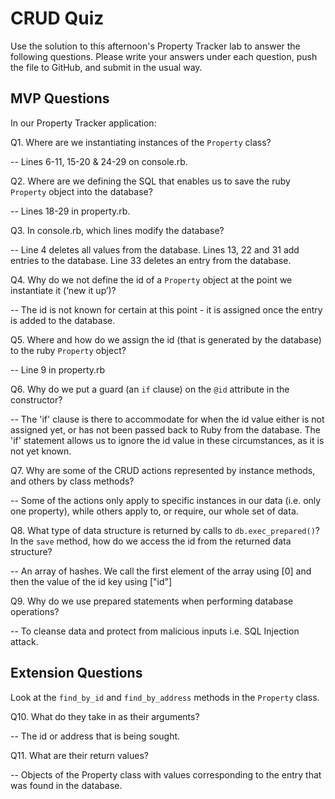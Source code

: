 # CRUD Quiz

Use the solution to this afternoon's Property Tracker lab to answer the following questions. Please write your answers under each question, push the file to GitHub, and submit in the usual way.

## MVP Questions

In our Property Tracker application:


Q1. Where are we instantiating instances of the `Property` class?

--  Lines 6-11, 15-20 & 24-29 on console.rb.


Q2. Where are we defining the SQL that enables us to save the ruby `Property` object into the database?

--  Lines 18-29 in property.rb.


Q3. In console.rb, which lines modify the database?

--  Line 4 deletes all values from the database.
    Lines 13, 22 and 31 add entries to the database.
    Line 33 deletes an entry from the database.


Q4. Why do we not define the id of a `Property` object at the point we instantiate it (‘new it up’)?

--  The id is not known for certain at this point - it is assigned once the entry is added to the database.


Q5. Where and how do we assign the id (that is generated by the database) to the ruby `Property` object?

--  Line 9 in property.rb


Q6. Why do we put a guard (an `if` clause) on the `@id` attribute in the constructor?

--  The 'if' clause is there to accommodate for when the id value either is not assigned yet, or has not been passed back to Ruby from the database. The 'if' statement allows us to ignore the id value in these circumstances, as it is not yet known.


Q7. Why are some of the CRUD actions represented by instance methods, and others by class methods?

--  Some of the actions only apply to specific instances in our data (i.e. only one property), while others apply to, or require, our whole set of data.


Q8. What type of data structure is returned by calls to `db.exec_prepared()`? In the `save` method, how do we access the id from the returned data structure?

--  An array of hashes. We call the first element of the array using [0] and then the value of the id key using ["id"]


Q9. Why do we use prepared statements when performing database operations?

--  To cleanse data and protect from malicious inputs i.e. SQL Injection attack.


## Extension Questions

Look at the `find_by_id` and `find_by_address` methods in the `Property` class.

Q10. What do they take in as their arguments?

--  The id or address that is being sought.


Q11. What are their return values?

--  Objects of the Property class with values corresponding to the entry that was found in the database.
